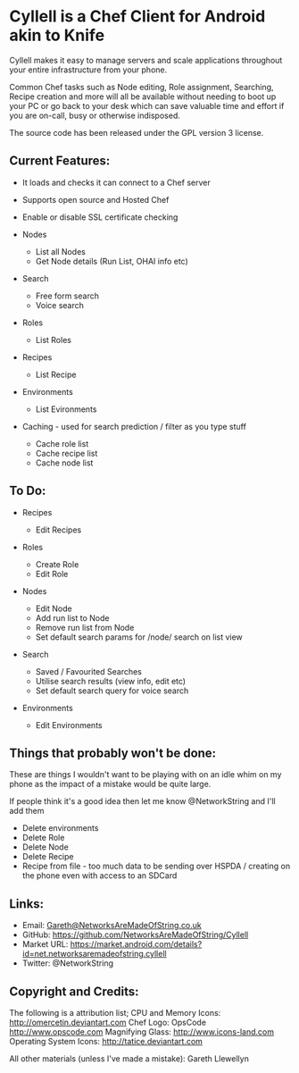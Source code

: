 Cyllell is a Chef Client for Android akin to Knife
======
Cyllell makes it easy to manage servers and scale applications throughout your entire infrastructure from your phone. 

Common Chef tasks such as Node editing, Role assignment, Searching, Recipe creation and more will all be available without 
needing to boot up your PC or go back to your desk which can save valuable time and effort if you are on-call, busy or
otherwise indisposed.

The source code has been released under the GPL version 3 license.

Current Features:
--------
* It loads and checks it can connect to a Chef server
* Supports open source and Hosted Chef
* Enable or disable SSL certificate checking
* Nodes
	* List all Nodes
	* Get Node details (Run List, OHAI info etc)
* Search
	* Free form search
	* Voice search
* Roles
	* List Roles
* Recipes
	* List Recipe
* Environments
	* List Evironments
	
* Caching - used for search prediction / filter as you type stuff
	* Cache role list 
	* Cache recipe list
	* Cache node list
	
To Do:
--------
* Recipes
 	* Edit Recipes 
	
* Roles
	* Create Role
	* Edit Role

* Nodes
	* Edit Node
	* Add run list to Node
	* Remove run list from Node
 	* Set default search params for /node/ search on list view 

* Search
	* Saved / Favourited Searches
 	* Utilise search results (view info, edit etc)
  	* Set default search query for voice search 
	
* Environments
	* Edit Environments


Things that probably won't be done:
--------
These are things I wouldn't want to be playing with on an idle whim on my phone as the impact of a mistake would be quite large.

If people think it's a good idea then let me know @NetworkString and I'll add them

* Delete environments
* Delete Role
* Delete Node
* Delete Recipe
* Recipe from file - too much data to be sending over HSPDA / creating on the phone even with access to an SDCard

Links:
--------
* Email: Gareth@NetworksAreMadeOfString.co.uk
* GitHub: https://github.com/NetworksAreMadeOfString/Cyllell
* Market URL: https://market.android.com/details?id=net.networksaremadeofstring.cyllell
* Twitter: @NetworkString

Copyright and Credits:
-------
The following is a attribution list;
	CPU and Memory Icons: http://omercetin.deviantart.com
	Chef Logo: OpsCode http://www.opscode.com
	Magnifying Glass: http://www.icons-land.com
	Operating System Icons: http://tatice.deviantart.com

All other materials (unless I've made a mistake): Gareth Llewellyn